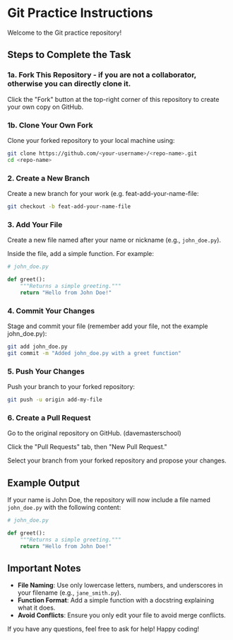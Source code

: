 # Git Practice Instructions

Welcome to the Git practice repository!

## Steps to Complete the Task

### 1a. Fork This Repository - if you are not a collaborator, otherwise you can directly clone it.

Click the "Fork" button at the top-right corner of this repository to create your own copy on GitHub.

### 1b. Clone Your Own Fork

Clone your forked repository to your local machine using:

```bash
git clone https://github.com/<your-username>/<repo-name>.git
cd <repo-name>
```

### 2. Create a New Branch

Create a new branch for your work (e.g. feat-add-your-name-file:

```bash
git checkout -b feat-add-your-name-file
```

### 3. Add Your File

Create a new file named after your name or nickname (e.g., `john_doe.py`).

Inside the file, add a simple function. For example:

```python
# john_doe.py

def greet():
    """Returns a simple greeting."""
    return "Hello from John Doe!"
```

### 4. Commit Your Changes

Stage and commit your file (remember add your file, not the example john_doe.py):

```bash
git add john_doe.py
git commit -m "Added john_doe.py with a greet function"
```

### 5. Push Your Changes

Push your branch to your forked repository:

```bash
git push -u origin add-my-file
```

### 6. Create a Pull Request

Go to the original repository on GitHub. (davemasterschool)

Click the "Pull Requests" tab, then "New Pull Request."

Select your branch from your forked repository and propose your changes.


## Example Output

If your name is John Doe, the repository will now include a file named `john_doe.py` with the following content:

```python
# john_doe.py

def greet():
    """Returns a simple greeting."""
    return "Hello from John Doe!"
```
## Important Notes

- **File Naming**: Use only lowercase letters, numbers, and underscores in your filename (e.g., `jane_smith.py`).
- **Function Format**: Add a simple function with a docstring explaining what it does.
- **Avoid Conflicts**: Ensure you only edit your file to avoid merge conflicts.

 If you have any questions, feel free to ask for help! Happy coding!
